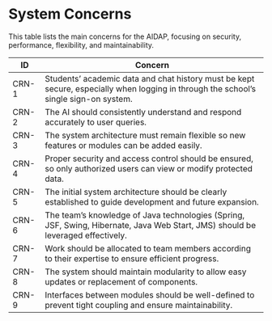 # System Concerns

This table lists the main concerns for the AIDAP, focusing on security, performance, flexibility, and maintainability.

| ID    | Concern |
|-------|---------|
| CRN-1 | Students’ academic data and chat history must be kept secure, especially when logging in through the school’s single sign-on system. |
| CRN-2 | The AI should consistently understand and respond accurately to user queries. |
| CRN-3 | The system architecture must remain flexible so new features or modules can be added easily. |
| CRN-4 | Proper security and access control should be ensured, so only authorized users can view or modify protected data. |
| CRN-5 | The initial system architecture should be clearly established to guide development and future expansion. |
| CRN-6 | The team’s knowledge of Java technologies (Spring, JSF, Swing, Hibernate, Java Web Start, JMS) should be leveraged effectively. |
| CRN-7 | Work should be allocated to team members according to their expertise to ensure efficient progress. |
| CRN-8 | The system should maintain modularity to allow easy updates or replacement of components. |
| CRN-9 | Interfaces between modules should be well-defined to prevent tight coupling and ensure maintainability. |
